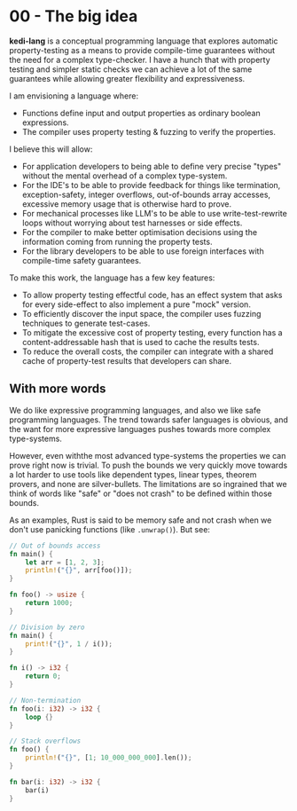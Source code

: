 # 00 - The big idea

**kedi-lang** is a conceptual programming language that explores automatic property-testing as a means to provide compile-time guarantees without the need for a complex type-checker. I have a hunch that with property testing and simpler static checks we can achieve a lot of the same guarantees while allowing greater flexibility and expressiveness.

I am envisioning a language where:

- Functions define input and output properties as ordinary boolean expressions.
- The compiler uses property testing & fuzzing to verify the properties.

I believe this will allow:

- For application developers to being able to define very precise "types" without the mental overhead of a complex type-system.
- For the IDE's to be able to provide feedback for things like termination, exception-safety, integer overflows, out-of-bounds array accesses, excessive memory usage that is otherwise hard to prove.
- For mechanical processes like LLM's to be able to use write-test-rewrite loops without worrying about test harnesses or side effects.
- For the compiler to make better optimisation decisions using the information coming from running the property tests.
- For the library developers to be able to use foreign interfaces with compile-time safety guarantees.

To make this work, the language has a few key features:

- To allow property testing effectful code, has an effect system that asks for every side-effect to also implement a pure "mock" version.
- To efficiently discover the input space, the compiler uses fuzzing techniques to generate test-cases.
- To mitigate the excessive cost of property testing, every function has a content-addressable hash that is used to cache the results tests.
- To reduce the overall costs, the compiler can integrate with a shared cache of property-test results that developers can share. 


## With more words

We do like expressive programming languages, and also we like safe programming languages. The trend towards safer languages is obvious, and the want for more expressive languages pushes towards more complex type-systems.

However, even withthe most advanced type-systems the properties we can prove right now is trivial. To push the bounds we very quickly move towards a lot harder to use tools like dependent types, linear types, theorem provers, and none are silver-bullets. The limitations are so ingrained that we think of words like "safe" or "does not crash" to be defined within those bounds.

As an examples, Rust is said to be memory safe and not crash when we don't use panicking functions (like `.unwrap()`). But see: 


```rust
// Out of bounds access
fn main() {
    let arr = [1, 2, 3];
    println!("{}", arr[foo()]);
}

fn foo() -> usize {
    return 1000;
}
```

```rust
// Division by zero
fn main() {
    print!("{}", 1 / i());
}

fn i() -> i32 {
    return 0;
}
```

```rust
// Non-termination
fn foo(i: i32) -> i32 {
    loop {}
}
```

```rust
// Stack overflows
fn foo() {
    println!("{}", [1; 10_000_000_000].len());
}

fn bar(i: i32) -> i32 {
    bar(i)
}
```
